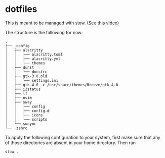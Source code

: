 # dotfiles

This is meant to be managed with stow.
(See [this video](https://www.youtube.com/watch?v=y6XCebnB9gs&list=WL&index=6))

The structure is the following for now:
~~~
.
├── .config
│   ├── alacritty
│   │   ├── alacritty.toml
│   │   ├── alacritty.yml
│   │   └── themes
│   ├── dunst
│   │   └── dunstrc
│   ├── gtk-3.0.old
│   │   └── settings.ini
│   ├── gtk-4.0 -> /usr/share/themes/Breeze/gtk-4.0
│   ├── i3status
│   ├── lf
│   ├── nvim
│   ├── sway
│   │   ├── config
│   │   ├── config.d
│   │   ├── icons
│   │   └── scripts
│   └── swaync
└── .zshrc
~~~

To apply the following configuration to your system, first make sure that any of
those directories are absent in your home directory. Then run
~~~
stow .
~~~
